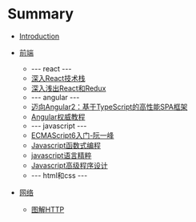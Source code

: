 # Summary
* [Introduction](README.md)
* [前端](summary/web.md)
    
    <!-- * [javascript权威指南](2019/javascript_the_definitive_guide.md) -->
    <!-- * [深入浅出node.js](2019/node_js.md) -->
    <!-- * [精通正则表达式](2019/regexp.md) -->
   
    <!-- * [webkit技术内幕](2019/webkit.md) -->
    <!-- * [第一本docker书](2019/the_docker_book.md) -->
    <!-- * [学习JavaScript数据结构与算法](2019/js_data_structures.md) -->
    * --- react ---
    * [深入React技术栈](2018/react.md)
    * [深入浅出React和Redux](2019/dissecting_react_redux.md)
    * --- angular ---
    * [迈向Angular2：基于TypeScript的高性能SPA框架](2018/angular2.md)
    * [Angular权威教程](2019/the_complete_book_on_angular2.md)
    * --- javascript ---
	* [ECMAScript6入门-阮一峰](2018/es6.md)
	* [Javascript函数式编程](2018/js_functional.md)
	* [javascript语言精粹](2018/js_the_good_part.md)
	* [Javascript高级程序设计](2018/js_professional.md)
	* --- html和css ---
    <!-- * [css权威指南](2019/css_the_definitive_guide.md) -->
    <!-- * [Html5与css3权威指南_上](2019/html5_css3_the_definitive_guide_one.md) -->
    <!-- * [Html5与css3权威指南_下](2019/html5_css3_the_definitive_guide_two.md) -->
* [网络](summary/http.md)
	* [图解HTTP](2018/http.md)
<!-- * [服务端](summary/server.md) -->
<!-- * [设计](summary/design.md) -->
<!-- * [管理](summary/manage.md) -->
<!-- * [安全](summary/security.md) -->
<!-- * [心理学](summary/psychology.md) -->
<!-- * [其他](summary/others.md) -->




